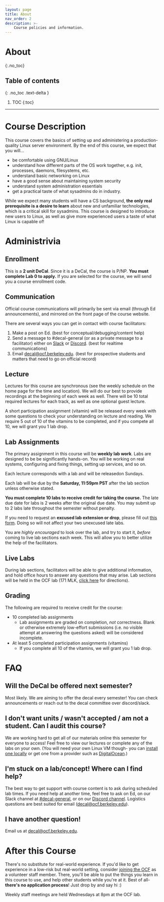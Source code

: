 ```yaml
---
layout: page
title: About
nav_order: 2
description: >-
    Course policies and information.
---
```


# About
{:.no_toc}

## Table of contents
{: .no_toc .text-delta }

1. TOC
{:toc}

---

# Course Description

This course covers the basics of setting up and administering a production-quality Linux server environment. By the end of this course, we expect that you will...

* be comfortable using GNU/Linux
* understand how different parts of the OS work together, e.g. init, processes, daemons, filesystems, etc.
* understand basic networking on Linux
* have a good sense about maintaining system security
* understand system administration essentials
* get a practical taste of what sysadmins do in industry.

While we expect many students will have a CS background, **the only real prerequisite is a desire to learn** about new and unfamiliar technologies, which is a critical skill for sysadmins. This course is designed to introduce new users to Linux, as well as give more experienced users a taste of what Linux is capable of!

# Administrivia

## Enrollment
This is a **2 unit DeCal**. Since it is a DeCal, the course is P/NP. **You must complete Lab 0 to apply.** If you are selected for the course, we will send you a course enrollment code.

## Communication
Official course communications will primarily be sent via email (through Ed announcements), and mirrored on the front page of the course website.

There are several ways you can get in contact with course facilitators:
1. Make a post on Ed. (best for conceptual/debugging/content help)
2. Send a message to #decal-general (or as a private message to a facilitator) either on [Slack][slack] or [Discord][discord]. (best for realtime communications)
3. Email [decal@ocf.berkeley.edu][email]. (best for prospective students and matters that need to go on official record)

## Lecture

Lectures for this course are synchronous (see the weekly schedule on the home page for the time and location).
We will do our best to provide recordings at the beginning of each week as well.
There will be 10 total required lectures for each track, as well as one optional guest lecture.

A short participation assignment (vitamin) will be released every week with some questions to check your understanding on lecture and reading. We require 5 out of 10 of the vitamins to be completed, and if you compete all 10, we will grant you 1 lab drop.

## Lab Assignments
The primary assignment in this course will be **weekly lab work**. Labs are designed to be be significantly hands-on. You will be working on real systems, configuring and fixing things, setting up services, and so on.

Each lecture corresponds with a lab and will be releasedon Sundays. 

Each lab will be due by the **Saturday, 11:59pm PST** after the lab section unless otherwise stated.

**You must complete 10 labs to receive credit for taking the course.** The late due date for labs is 2 weeks after the original due date. You may submit up to 2 labs late throughout the semester without penalty.

If you need to request an **excused lab extension or drop**, please fill out [this form](https://docs.google.com/forms/d/e/1FAIpQLSde6CIiaA1Z-U3vSxDU_AbmyyWKEVPKa-vhHEysltLsG2de3A/viewform). Doing so will not affect your two unexcused late labs.

You are *highly encouraged* to look over the lab, and try to start it, *before* coming to live lab sections each week. This will allow you to better utilize the help of the facilitators.

## Live Labs
During lab sections, facilitators will be able to give additional information, and hold office hours to answer any questions that may arise.
Lab sections will be held in the OCF lab (171 MLK, [click here](https://www.ocf.berkeley.edu/docs/services/lab/) for directions).


## Grading
The following are required to receive credit for the course:
* 10 completed lab assignments
    * Lab assignments are graded on completion, *not* correctness. Blank or otherwise extremely low-effort submissions (i.e. no visible attempt at answering the questions asked) will be considered incomplete.
* At least 5 completed participation assignments (vitamins)
    * If you complete all 10 of the vitamins, we will grant you 1 lab drop.

# FAQ

## Will the DeCal be offered next semester?
Most likely. We are aiming to offer the decal every semester!
You can check announcements or reach out to the decal committee over discord/slack.

## I don't want units / wasn't accepted / am not a student. Can I audit this course?
We are working hard to get all of our materials online this semester for everyone to access! Feel free to view our lectures or complete any of the labs on your own. (You will
need your own Linux VM though- you can [install one locally](https://blog.storagecraft.com/the-dead-simple-guide-to-installing-a-linux-virtual-machine-on-windows/) or get one from a provider such as [DigitalOcean](https://www.digitalocean.com/).)

## I'm stuck on a lab/concept! Where can I find help?
The best way to get support with course content is to ask during scheduled lab times. If you need help at another time, feel free to ask on Ed, on our Slack channel at [#decal-general][slack], or on our [Discord channel][discord]. Logistics questions are best suited for email ([decal@ocf.berkeley.edu][email]).

## I have another question!
Email us at [decal@ocf.berkeley.edu][email].

[email]: mailto:decal@ocf.berkeley.edu
[slack]: https://ocf.io/slack
[discord]: https://ocf.io/discord

# After this Course

There's no substitute for real-world experience. If you'd like to get experience in a low-risk but real-world setting, consider [joining the OCF](https://ocf.io/getinvolved) as a volunteer staff member. There, you'll be able to put the things you learn in this course to use, and help other students while you're at it. Best of all- **there's no application process**! Just drop by and say hi :)

Weekly staff meetings are held Wednesdays at 8pm at the OCF lab.
